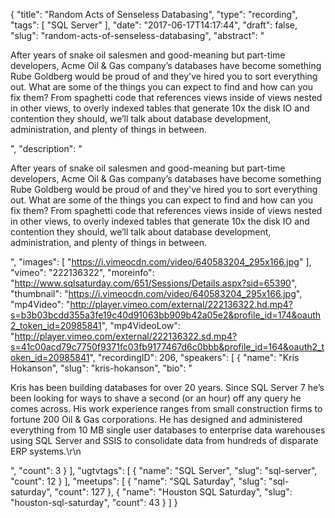 {
  "title": "Random Acts of Senseless Databasing",
  "type": "recording",
  "tags": [
    "SQL Server"
  ],
  "date": "2017-06-17T14:17:44",
  "draft": false,
  "slug": "random-acts-of-senseless-databasing",
  "abstract": "<p>After years of snake oil salesmen and good-meaning but part-time developers, Acme Oil & Gas company’s databases have become something Rube Goldberg would be proud of and they've hired you to sort everything out. What are some of the things you can expect to find and how can you fix them? From spaghetti code that references views inside of views nested in other views, to overly indexed tables that generate 10x the disk IO and contention they should, we’ll talk about database development, administration, and plenty of things in between.</p>",
  "description": "<p>After years of snake oil salesmen and good-meaning but part-time developers, Acme Oil & Gas company’s databases have become something Rube Goldberg would be proud of and they've hired you to sort everything out. What are some of the things you can expect to find and how can you fix them? From spaghetti code that references views inside of views nested in other views, to overly indexed tables that generate 10x the disk IO and contention they should, we’ll talk about database development, administration, and plenty of things in between.</p>",
  "images": [
    "https://i.vimeocdn.com/video/640583204_295x166.jpg"
  ],
  "vimeo": "222136322",
  "moreinfo": "http://www.sqlsaturday.com/651/Sessions/Details.aspx?sid=65390",
  "thumbnail": "https://i.vimeocdn.com/video/640583204_295x166.jpg",
  "mp4Video": "http://player.vimeo.com/external/222136322.hd.mp4?s=b3b03bcdd355a3fe19c40d91063bb909b42a05e2&profile_id=174&oauth2_token_id=20985841",
  "mp4VideoLow": "http://player.vimeo.com/external/222136322.sd.mp4?s=41c00acd79c7750f9371fc03fb9177467d6c0bbb&profile_id=164&oauth2_token_id=20985841",
  "recordingID": 206,
  "speakers": [
    {
      "name": "Kris Hokanson",
      "slug": "kris-hokanson",
      "bio": "<p>Kris has been building databases for over 20 years. Since SQL Server 7 he’s been looking for ways to shave a second (or an hour) off any query he comes across. His work experience ranges from small construction firms to fortune 200 Oil & Gas corporations.  He has designed and administered everything from 10 MB single user databases to enterprise data warehouses using SQL Server and SSIS to consolidate data from hundreds of disparate ERP systems.\r\n</p>",
      "count": 3
    }
  ],
  "ugtvtags": [
    {
      "name": "SQL Server",
      "slug": "sql-server",
      "count": 12
    }
  ],
  "meetups": [
    {
      "name": "SQL Saturday",
      "slug": "sql-saturday",
      "count": 127
    },
    {
      "name": "Houston SQL Saturday",
      "slug": "houston-sql-saturday",
      "count": 43
    }
  ]
}
